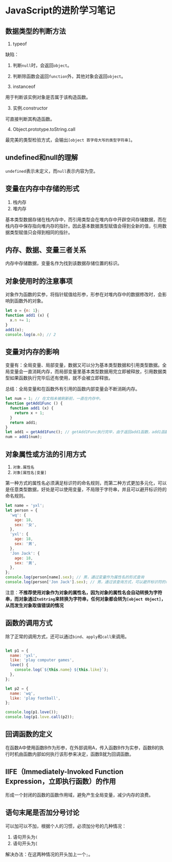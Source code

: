 # JavaScript的进阶学习笔记

## 数据类型的判断方法

1. typeof

缺陷：
   1. 判断`null`时，会返回`object`。
   2. 判断除函数会返回`function`外，其他对象会返回`object`。

2. instanceof

用于判断该实例对象是否属于该构造函数。

3. 实例.constructor

可直接判断其构造函数。

4. Object.prototype.toString.call

最完美的类型检验方式，会输出`[object 首字母大写的类型字符串]`。

## undefined和null的理解

`undefined`表示未定义，而`null`表示内容为空。

## 变量在内存中存储的形式

1. 栈内存
2. 堆内存

基本类型数据存储在栈内存中，而引用类型会在堆内存中开辟空间存储数据，而在栈内存中保存指向堆内存的指针。因此基本数据类型赋值会得到全新的值，引用数据类型赋值只会得到相同的指针。

## 内存、数据、变量三者关系

内存中存储数据，变量名作为找到该数据存储位置的标识。

## 对象使用时的注意事项

对象作为函数的实参，将指针赋值给形参，形参在对堆内存中的数据修改时，会影响到函数外的对象。

```javascript
let o = {n: 1};
function add1 (x) {
  x.n += 1;
}
add1(o);
console.log(o.n); // 2
```

## 变量对内存的影响

变量有：全局变量、局部变量，数据又可以分为基本类型数据和引用类型数据。全局变量会一直消耗内存，而局部变量里基本类型数据用完立即被释放，引用数据类型如果函数执行完毕后还有使用，就不会被立即释放。

总结：全局变量和在函数外有引用的函数内部变量会不断消耗内存。

```javascript
let num = 1; // 在文档未被刷新前，一直在内存中。
function getAdd1Func () {
  function add1 (x) {
    return x + 1;
  }
  return add1;
}
let add1 = getAdd1Func(); // getAdd1Func执行完毕，由于返回add1函数，add1函数作为函数getAdd1Func的局部变量，不会被立即释放，直至add1函数被执行完毕。
num = add1(num);
```

## 对象属性或方法的引用方式

1. `对象.属性名`
2. `对象[属性名|变量]`

第一种方式的属性名必须满足标识符的命名规则，而第二种方式更加多元化，可以是任意类型数据，好处是可以使用变量，不局限于字符串，并且可以避开标识符的命名规则。

```javascript
let name = 'yxl';
let person = {
  'wq': {
    age: 18,
    sex: '女',
  },
  'yxl': {
    age: 18,
    sex: '男',
  },
  'Jon Jack': {
    age: 18,
    sex: '男',
  },
};
console.log(person[name].sex); // 男，通过变量作为属性名的形式查询
console.log(person['Jon Jack'].sex); // 男，通过该查询方式，可以避开标识符的命名规范
```

注意：**不推荐使用对象作为对象的属性名，因为对象的属性名会自动转换为字符串，而对象通过`toString`来转换为字符串，任何对象都会转为`[object Object]`，从而发生对象取值错误的情况**

## 函数的调用方式

除了正常的调用方式，还可以通过`bind`、`apply`和`call`来调用。

```javascript

let p1 = {
  name: 'yxl',
  like: 'play computer games',
  love() {
    console.log(`${this.name} ${this.like}`);
  },
};

let p2 = {
  name: 'wq',
  like: 'play football',
};

console.log(p1.love());
console.log(p1.love.call(p2));

```

## 回调函数的定义

在函数A中使用函数B作为形参，在外部调用A，传入函数B作为实参，函数B的执行时机由函数内部如何执行该形参来决定，函数B就为回调函数。

## IIFE（Immediately-Invoked Function Expression，立即执行函数）的作用

形成一个封闭的函数的函数作用域，避免产生全局变量，减少内存的浪费。

## 语句末尾是否加分号讨论

可以加可以不加，根据个人的习惯，必须加分号的几种情况：

1. 语句开头为`(`
2. 语句开头为`[`

解决办法：在这两种情况的开头加上一个`;`。